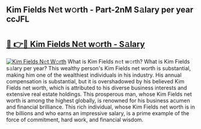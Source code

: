## Kim Fields N𝚎t w𝚘rth - Part-2nM S𝚊lary per year ccJFL

# <h2><a href="http://gc3ib2.nevu.top/?p=Kim+Fields">🔗 👉🔴 Kim Fields N𝚎t w𝚘rth - S𝚊lary</a></h2>

[![Kim Fields N𝚎t W𝚘rth](https://i.imgur.com/Oavwk0R.jpeg)](http://gc3ib2.nevu.top/?p=Kim+Fields)
What is Kim Fields n𝚎t w𝚘rth? What is Kim Fields s𝚊lary per year?
This wealthy person's Kim Fields net worth is substantial, making him one of the wealthiest individuals in his industry. His annual compensation is substantial, but it is overshadowed by his believed Kim Fields net worth, which is attributed to his diverse business interests and extensive real estate holdings. This prosperous man, whose Kim Fields net worth is among the highest globally, is renowned for his business acumen and financial brilliance. This rich individual, whose Kim Fields net worth is in the billions and who earns an impressive salary, is a prime example of the force of commitment, hard work, and financial wisdom.
